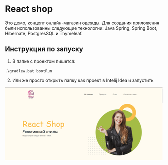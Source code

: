 # React shop
Это демо, концепт онлайн-магазин одежды. Для создания приложения были использованны следующие технологии: Java Spring, Spring Boot, Hibernate, PostgresSQL и Thymeleaf.

## Инструкция по запуску

1) В папке с проектом пишется:
```console
.\gradlew.bat bootRun
```
2) Или же просто открыть папку как проект в Intelij Idea и запустить

![site](https://github.com/MaximSadovskiy/DressShop/blob/main/sitephoto.png)
